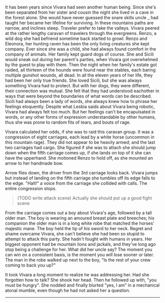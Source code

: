 It has been years since Vivara had seen another human being. Since she's been separated from her sister and cousin the night she lived in a cave in the forest alone. She would have never guessed the snare skills uncle _ had taught her became her lifeline for surviving. In these mountains paths are narrow, and inclines steep. Traveler prefer to take the valleys. Vivara peered at the rather lengthy caravan of travelers through the evergreens. Renzo, a wild dog she had befriend sometime back started to growl. Renzo and Eleonora, her hunting raven has been the only living creatures she kept company. Ever since she was a child, she had always found comfort in the company of animals. Her family kept guard dogs of course. She and Sicili would sneak out during her parent's parties, when Vivara got overwhelmed by the guest to play with them. Then the night when her family's estate got raided, all thirteen of the hounds were found near the stables, each baring multiple gunshot wounds, all dead. In all the eleven years of her life, they had been her only true friends. She loved Sicili, but she was always something Vivara had to protect. But with her dogs, they were different, their connection was mutual. She felt that they had understood eachother in ways that were beyond the boundaries of what words can be described. Sicili had always been a lady of words, she always knew how to phrase her feelings eloquently. Despite what Lesbia saids about Vivara being robotic, Vivara had always felt too much. But her feelings can't be encapulsated in words, or any other forms of expression understandable by other humans, thus she was prone to random fits of tears, and bouts of rage.

 Vivara calculated her odds, if she was to raid this caravan group. It was a congression of eight carriages, each lead by a white horse (uncommon in this mountain rage). They did not appear to be heavily armed; and the last two carriages had cargo. She figured if she was to attach she should jump down when the fifth carriage comes up, if she lands on top of it she can have the upperhand. She motioned Renzo to hold off, as she mounted an arrow to her handmade bow.

 Arrow flies down, the driver from the 3rd carriage looks back. Vivara jumps but instead of landing on the fifth carriage she tumbles off its edge falls to the edge. "Halt!" a voice from the carriage she collided with calls. The entire congression stops.

 > (TODO write attack scene) Actually she should put up a good fight scene

 From the carriage comes out a boy about Vivara's age, followed by a tall older man. The boy is wearing an amoured breast plate and breeches; his companion the older man is in a long white robe that matched the horses' majestic mane.
 The boy held the tip of his sword to her neck. Regret and shame overcame Vivara, she can't believe she had been so stupid to attempt to attack this party. She hadn't fought with humans in years. Her biggest opponent had be mountain lions and jackals, and they've long ago stop being a challenge for her. What did her uncle say? The moment you can win on a consistent basis, is the moment you will lose sooner or later.
 The man in the robe walked up next to the boy, "Is the rest of your crew coming to back you up?"

 It took Vivara a long moment to realize he was addressing her. Had she forgotten how to talk? She shook her head.
 Then he followed up with, "you must be hungry". She nodded and finally blurted "yes, I am" in a mechanical atonal mumble, even though he had not asked her a question.

- - - -

 
